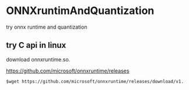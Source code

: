 # ONNXruntimAndQuantization
try onnx runtime and quantization 

## try C api in linux

download onnxruntime.so.

https://github.com/microsoft/onnxruntime/releases

```
$wget https://github.com/microsoft/onnxruntime/releases/download/v1.
```
